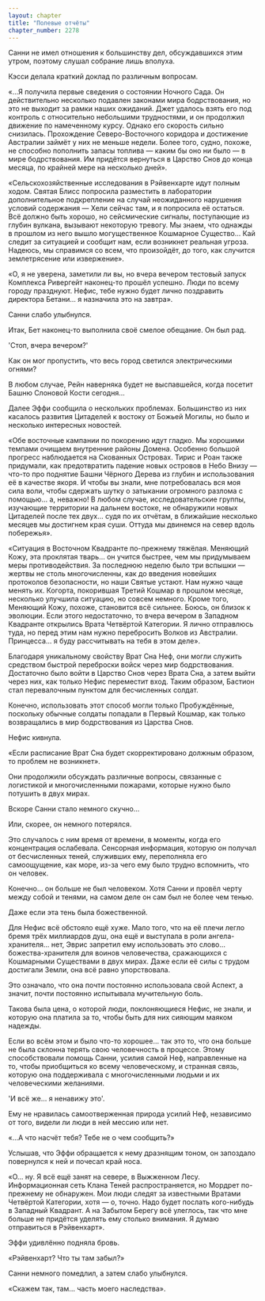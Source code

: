 ```yaml
---
layout: chapter
title: "Полевые отчёты"
chapter_number: 2278
---
```




Санни не имел отношения к большинству дел, обсуждавшихся этим утром, поэтому слушал собрание лишь вполуха.

Кэсси делала краткий доклад по различным вопросам.

«...Я получила первые сведения о состоянии Ночного Сада. Он действительно несколько подавлен законами мира бодрствования, но это не выходит за рамки наших ожиданий. Джет удалось взять его под контроль с относительно небольшими трудностями, и он продолжил движение по намеченному курсу. Однако его скорость сильно снизилась. Прохождение Северо-Восточного коридора и достижение Австралии займёт у них не меньше недели. Более того, судно, похоже, не способно пополнить запасы топлива — каким бы оно ни было — в мире бодрствования. Им придётся вернуться в Царство Снов до конца месяца, по крайней мере на несколько дней».

«Сельскохозяйственные исследования в Рэйвенхарте идут полным ходом. Святая Блисс попросила разместить в лаборатории дополнительное подкрепление на случай неожиданного нарушения условий содержания — Хели сейчас там, и я попросила её остаться. Всё должно быть хорошо, но сейсмические сигналы, поступающие из глубин вулкана, вызывают некоторую тревогу. Мы знаем, что однажды в прошлом из него вышло могущественное Кошмарное Существо... Кай следит за ситуацией и сообщит нам, если возникнет реальная угроза. Надеюсь, мы справимся со всем, что произойдёт, до того, как случится землетрясение или извержение».

«О, я не уверена, заметили ли вы, но вчера вечером тестовый запуск Комплекса Ривергейт наконец-то прошёл успешно. Люди по всему городу празднуют. Нефис, тебе нужно будет лично поздравить директора Бетани... я назначила это на завтра».

Санни слабо улыбнулся.

Итак, Бет наконец-то выполнила своё смелое обещание. Он был рад.

'Стоп, вчера вечером?'

Как он мог пропустить, что весь город светился электрическими огнями?

В любом случае, Рейн наверняка будет не выспавшейся, когда посетит Башню Слоновой Кости сегодня...

Далее Эффи сообщила о нескольких проблемах. Большинство из них касалось развития Цитаделей к востоку от Божьей Могилы, но было и несколько интересных новостей.

«Обе восточные кампании по покорению идут гладко. Мы хорошими темпами очищаем внутренние районы Домена. Особенно большой прогресс наблюдается на Скованных Островах. Тирис и Роан также придумали, как предотвратить падение новых островов в Небо Внизу — что-то про поднятие Башни Чёрного Дерева из глубин и использования её в качестве якоря. И чтобы вы знали, мне потребовалась вся моя сила воли, чтобы сдержать шутку о затыкании огромного разлома с помощью... а, неважно! В любом случае, исследовательские группы, изучающие территории на дальнем востоке, не обнаружили новых Цитаделей после тех двух... судя по их отчётам, в ближайшие несколько месяцев мы достигнем края суши. Оттуда мы двинемся на север вдоль побережья».

«Ситуация в Восточном Квадранте по-прежнему тяжёлая. Меняющий Кожу, эта проклятая тварь... он учится быстрее, чем мы придумываем меры противодействия. За последнюю неделю было три вспышки — жертвы не столь многочисленны, как до введения новейших протоколов безопасности, но наши Святые устают. Нам нужно чаще менять их. Когорта, покорившая Третий Кошмар в прошлом месяце, несколько улучшила ситуацию, но совсем немного. Кроме того, Меняющий Кожу, похоже, становится всё сильнее. Боюсь, он близок к эволюции. Если этого недостаточно, то вчера вечером в Западном Квадранте открылись Врата Четвёртой Категории. Я лично отправлюсь туда, но перед этим нам нужно перебросить Волков из Австралии. Принцесса... я буду рассчитывать на тебя в этом деле».

Благодаря уникальному свойству Врат Сна Неф, они могли служить средством быстрой переброски войск через мир бодрствования. Достаточно было войти в Царство Снов через Врата Сна, а затем выйти через них, как только Нефис переместит вход. Таким образом, Бастион стал перевалочным пунктом для бесчисленных солдат.

Конечно, использовать этот способ могли только Пробуждённые, поскольку обычные солдаты попадали в Первый Кошмар, как только возвращались в мир бодрствования из Царства Снов.

Нефис кивнула.

«Если расписание Врат Сна будет скорректировано должным образом, то проблем не возникнет».

Они продолжили обсуждать различные вопросы, связанные с логистикой и многочисленными пожарами, которые нужно было потушить в двух мирах.

Вскоре Санни стало немного скучно...

Или, скорее, он немного потерялся.

Это случалось с ним время от времени, в моменты, когда его концентрация ослабевала. Сенсорная информация, которую он получал от бесчисленных теней, служивших ему, переполняла его самоощущение, как море, из-за чего ему было трудно вспомнить, что он человек.

Конечно... он больше не был человеком. Хотя Санни и провёл черту между собой и тенями, на самом деле он сам был не более чем тенью.

Даже если эта тень была божественной.

Для Нефис всё обстояло ещё хуже. Мало того, что на её плечи легло бремя трёх миллиардов душ, она ещё и выступала в роли ангела-хранителя... нет, Эврис запретил ему использовать это слово... божества-хранителя для воинов человечества, сражающихся с Кошмарными Существами в двух мирах. Даже если её силы с трудом достигали Земли, она всё равно упорствовала.

Это означало, что она почти постоянно использовала свой Аспект, а значит, почти постоянно испытывала мучительную боль.

Такова была цена, о которой люди, поклоняющиеся Нефис, не знали, и которую она платила за то, чтобы быть для них сияющим маяком надежды.

Если во всём этом и было что-то хорошее... так это то, что она больше не была склонна терять свою человечность в процессе. Этому способствовали помощь Санни, усилия самой Неф, направленные на то, чтобы приобщиться ко всему человеческому, и странная связь, которую она поддерживала с многочисленными людьми и их человеческими желаниями.

'И всё же... я ненавижу это'.

Ему не нравилась самоотверженная природа усилий Неф, независимо от того, видели ли люди в ней мессию или нет.

«...А что насчёт тебя? Тебе не о чем сообщить?»

Услышав, что Эффи обращается к нему дразнящим тоном, он запоздало повернулся к ней и почесал край носа.

«О... ну. Я всё ещё занят на севере, в Выжженном Лесу. Информационная сеть Клана Теней распространяется, но Мордрет по-прежнему не обнаружен. Мои люди следят за известными Вратами Четвёртой Категории, хотя — о, точно. Надо будет послать кого-нибудь в Западный Квадрант. А на Забытом Берегу всё улеглось, так что мне больше не придётся уделять ему столько внимания. Я думаю отправиться в Рэйвенхарт».

Эффи удивлённо подняла бровь.

«Рэйвенхарт? Что ты там забыл?»

Санни немного помедлил, а затем слабо улыбнулся.

«Скажем так, там... часть моего наследства».

